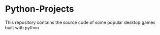 # Python-Projects
This repository contains the source code of some popular desktop games built with python
